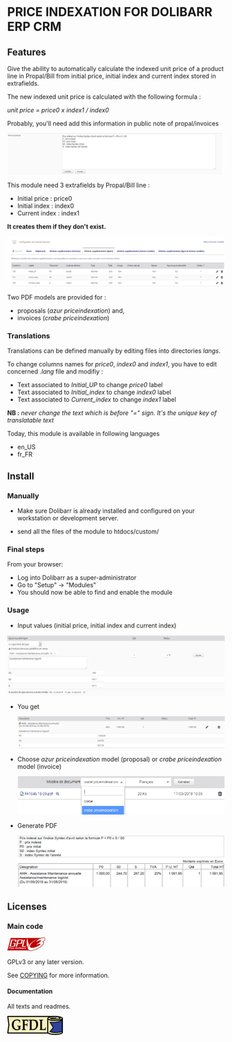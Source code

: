 # PRICE INDEXATION FOR DOLIBARR ERP CRM

## Features
Give the ability to automatically calculate the indexed unit price of a product line in Propal/Bill from initial price, initial index and current index stored in extrafields.

The new indexed unit price is calculated with the following formula :

*unit price = price0 x index1 / index0*

Probably, you'll need add this information in public note of propal/invoices

![Calculation formula](img/formula.png)

This module need 3 extrafields by Propal/Bill line :
- Initial price : price0
- Initial index : index0
- Current index : index1

**It creates them if they don't exist.**

![Extra fields](img/extra.png)

Two PDF models are provided for :
-  proposals (*azur priceindexation*) and,
-  invoices (*crabe priceindexation*)


### Translations

Translations can be defined manually by editing files into directories *langs*.

To change columns names for *price0*, *index0* and *index1*, you have to edit concerned *.lang* file and modifiy :

- Text associated to *Initial_UP* to change *price0* label
- Text associated to *Initial_index* to change *index0* label
- Text associated to *Current_index* to change *index1* label

**NB :** *never change the text which is before "=" sign. It's the unique key of translatable text*

Today, this module is available in following languages
- en_US
- fr_FR


Install
-------

### Manually

- Make sure Dolibarr is already installed and configured on your workstation or development server.

- send all the files of the module to htdocs/custom/

### <a name="final_steps"></a>Final steps

From your browser:

  - Log into Dolibarr as a super-administrator
  - Go to "Setup" -> "Modules"
  - You should now be able to find and enable the module

### Usage

* Input values (initial price, initial index and current index)

![Values input](img/input.png)
* You get

  ![Result](img/result.png)
* Choose *azur priceindexation* model (proposal) or *crabe priceindexation* model (invoice)

  ![Choice](img/choice.png)
* Generate PDF

  ![Invoice](img/invoice.png)


Licenses
--------

### Main code

![GPLv3 logo](img/gplv3.png)

GPLv3 or any later version.

See [COPYING](COPYING) for more information.

#### Documentation

All texts and readmes.

![GFDL logo](img/gfdl.png)
